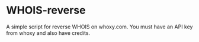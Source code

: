 # WHOIS-reverse

A simple script for reverse WHOIS on whoxy.com.  You must have an API key from whoxy and also have credits.